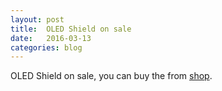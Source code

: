 ```yaml
---
layout: post
title:  OLED Shield on sale
date:   2016-03-13
categories: blog
---
```


OLED Shield on sale, you can buy the from [shop](http://www.aliexpress.com/store/product/OLED-Shield-for-WeMos-D1-mini-0-66-inch-64X48-IIC-I2C/1331105_32627787079.html).